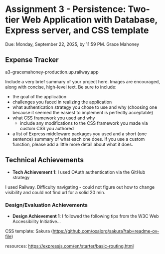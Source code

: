 Assignment 3 - Persistence: Two-tier Web Application with Database, Express server, and CSS template
===

Due: Monday, September 22, 2025, by 11:59 PM.
Grace Mahoney

## Expense Tracker
a3-gracemahoney-production.up.railway.app

Include a very brief summary of your project here. Images are encouraged, along with concise, high-level text. Be sure to include:

- the goal of the application
- challenges you faced in realizing the application
- what authentication strategy you chose to use and why (choosing one because it seemed the easiest to implement is perfectly acceptable)
- what CSS framework you used and why
  - include any modifications to the CSS framework you made via custom CSS you authored
- a list of Express middleware packages you used and a short (one sentence) summary of what each one does. If you use a custom function, please add a little more detail about what it does.

## Technical Achievements
- **Tech Achievement 1**: I used OAuth authentication via the GitHub strategy

I used Railway. Difficulty navigating - could not figure out how to change visibility and could not find url for a solid 20 min.

### Design/Evaluation Achievements
- **Design Achievement 1**: I followed the following tips from the W3C Web Accessibility Initiative...


CSS template: Sakura (https://github.com/oxalorg/sakura?tab=readme-ov-file)

resources:
https://expressjs.com/en/starter/basic-routing.html
